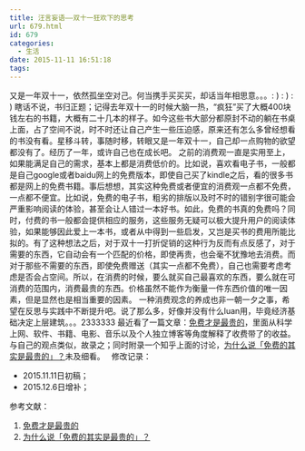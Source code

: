 ```yaml
---
title: 汪言妄语——双十一狂欢下的思考
url: 679.html
id: 679
categories:
  - 生活
date: 2015-11-11 16:51:18
tags:
---
```


又是一年双十一，依然孤坐空对己。何当携手买买买，却话当年相思意。。。: ) : ) : ) 瞎话不说，书归正题；记得去年双十一的时候大脑一热，“疯狂”买了大概400块钱左右的书籍，大概有二十几本的样子。如今这些书大部分都原封不动的躺在书桌上面，占了空间不说，时不时还让自己产生一些压迫感，原来还有怎么多曾经想看的书没有看。星移斗转，事随时移，转眼又是一年双十一，自己却一点购物的欲望都没有了。经历了一年，或许自己也在成长吧。 之前的消费观一直是实用至上，如果能满足自己的需求，基本上都是消费低价的。比如说，喜欢看电子书，一般都是自己google或者baidu网上的免费版本，即使自己买了kindle之后，看的很多书都是网上的免费书籍。事后想想，其实这种免费或者便宜的消费观一点都不免费，一点都不便宜。比如说，免费的电子书，粗劣的排版以及时不时的错别字很可能会严重影响阅读的体验，甚至会让人错过一本好书。如此，免费的书真的免费吗？同时，付费的书一般都会提供相应的服务，这些服务无疑可以极大提升用户的阅读体验，如果能够因此爱上一本书，或者从中得到一些启发，又岂是买书的费用所能比拟的。有了这种想法之后，对于双十一打折促销的这种行为反而有点反感了，对于需要的东西，它自动会有一个匹配的价格，即使再贵，也会毫不犹豫地去消费。而对于那些不需要的东西，即使免费赠送（其实一点都不免费），自己也需要考虑考虑是否会占空间。所以，在消费的时候，要么就买自己最喜欢的东西，要么就在可消费的范围内，消费最贵的东西。价格虽然不能作为衡量一件东西价值的唯一因素，但是显然也是相当重要的因素。 一种消费观念的养成也非一朝一夕之事，希望在反思与实践中不断提升吧。说了那么多，好像并没有什么luan用，毕竟经济基础决定上层建筑。。。2333333 最近看了一篇文章：[免费才是最贵的](http://dbarobin.com/2015/11/29/the-elegant-consuming-philosophy/)，里面从科学上网、软件、书籍、电影、音乐以及个人独立博客等角度解释了收费带了的收益。与自己的观点类似，故录之；同时附录一个知乎上面的讨论，[为什么说「免费的其实是最贵的」？](http://www.zhihu.com/question/22084816)未及细看。   修改记录：

*   2015.11.11日初稿；
*   2015.12.6日增补；

参考文献：

1.  [免费才是最贵的](http://dbarobin.com/2015/11/29/the-elegant-consuming-philosophy/)
2.  [为什么说「免费的其实是最贵的」？](http://www.zhihu.com/question/22084816)